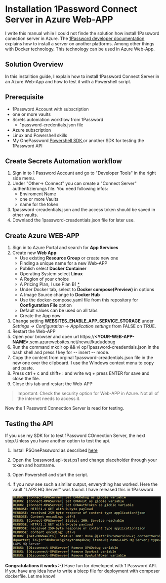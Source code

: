 # Installation 1Password Connect Server in Azure Web-APP
I write this manual while I could not finde the solution how install 1Password conection server in Azure. The [1Password developer documentation](https://developer.1password.com/docs/connect) explains how to install a server on another platforms. Among other things with Docker technology. This technology can be used in Azure Web-App. 

## Solution Overview
In this installtion guide, I explain how to install 1Password Connect Server in an Azure Web-App and how to test it with a Powershell script.

## Prerequisite

- 1Password Account with subscription
- one or more vaults
- Screts automation workflow from 1Password
    - 1password-credentials.json file 
- Azure subscription
- Linux and Powershell skills 
- My OnePassword [Powershell SDK ](https://github.com/StevieKnight/PSOnePassword-SDK) or another SDK for testing the 1Password API


## Create Secrets Automation workflow
1. Sign in to 1 Password Account and go to "Developer Tools" in the right side menu.
2. Under "Other-> Connect" you can create a "Connect Server" authenfizierungs file. You need following infos:
    * Enviroment Name
    * one or more Vaults 
    * name for the token 
3. 1password-creadentials.json and the access token should be saved in other vaults.
4. Downlaod the 1password-creadentials.json file for later use.

## Create Azure WEB-APP 

1. Sign in to Azure Portal and search for **App Services**
2. Create new **Web App**
    * Use existing **Resource Group** or create new one 
    * Finding a unique name for a new Web-APP
    * Publish select **Docker Container** 
    * Operating System select **Linux**
    * A Region of your choice
    * A Pricing Plan, I use Plan B1 [*](https://azure.microsoft.com/pricing/details/app-service/windows/)
    * Under Docker tab, select to **Docker compose(Preview)**  in options
    * A Image Source change to **Docker Hub**
    * Use the docker-compose.yaml file from this repository for **Configuration File** option
    * Default values can be used on all tabs
    * Create the App now
3. Change setting **WEBSITES_ENABLE_APP_SERVICE_STORAGE** under *Settings -> Configuration -> Application settings* from FALSE on TRUE.
4. Restart the Web-APP 
5. Open your browser and open url https://**\<YOUR-WEB-APP-NAME>**.scm.azurewebsites.net/newui/kududebug
6. Run the command mkdir op && vi op/1password-creadentials.json in the bash shell and press *I* key for -- insert -- mode.
7. Copy the content from orginal 1password-creadentials.json file in the new one over the clipboard. I use the Windows context menu to copy and paste.
8. Press ctrl + c and shift+ : and write wq + press ENTER for save and close the file.
9. Close this tab und restart the Web-APP
> Important: Check the security option for Web-APP in Azure. Not all of the internet needs to access it. 

Now the 1 Password Connection Server is read for testing.

## Testing the API 
If you use my SDK for to test 1Password COnnection Server, the next step.Unless you have another option to test the api.

1. Install PSOnePassword as described [here](https://github.com/StevieKnight/PSOnePassword-SDK#importing)
2. Open the 1password.api-test.ps1 and change placeholder through your token and hostname.
3. Open Powershell and start the script.
4. If you now see such a similar output, enverything has worked. Here the vault "LAPS HQ Server" was found. I have released this in 1Password.

    ![Alt text](images/outputps.png)  


**Congratulations it works :-)** Have fun for developent with 1 Password API.
If you have any idea how to write a biecp file for deployment with composer dockerfile. Let me know!







